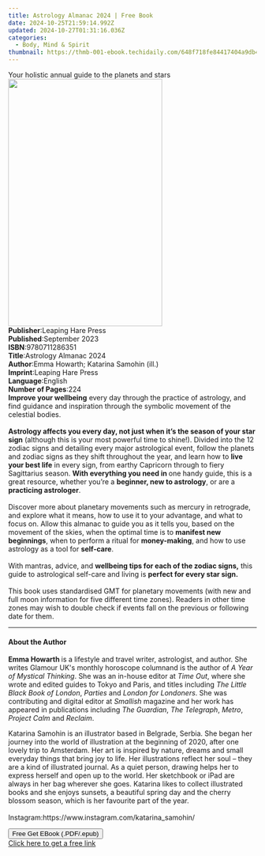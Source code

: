 ```yaml
---
title: Astrology Almanac 2024 | Free Book
date: 2024-10-25T21:59:14.992Z
updated: 2024-10-27T01:31:16.036Z
categories:
  - Body, Mind & Spirit
thumbnail: https://thmb-001-ebook.techidaily.com/648f718fe84417404a9db4253f8aee4d034bb07ac37747ca54013d6022e93b76.jpg
---
```

<main id="book-container">
  <div class="flex flex-col">
    <div class="book-brief flex-1 py-6 px-4 sm:p-6 md:py-10 md:px-8">
      <!-- brief-->
      <div class="book-brief-main">
        Your holistic annual guide to the planets and stars
      </div>
    </div>
    <div
      class="book-meta-info flex-1 grid gap-4 col-start-1 col-end-3 row-start-1 sm:mb-6 sm:grid-cols-4 lg:gap-6 lg:col-start-2 lg:row-end-6 lg:row-span-6 lg:mb-0"
    >
      <div
        class="book-meta-info-left place-content-center mt-4 p-4 text-sm leading-6 col-start-2 col-span-2 dark:text-slate-400"
      >
        <img
          class="w-full h-500 object-cover rounded-lg sm:h-255 sm:col-span-2 lg:col-span-full"
          src="https://img-001-ebook.techidaily.com/0ba8b3e020e43e72c310b85a862e1e495028cf933e7eabb891328fd44871a16a.jpg"
          alt=""
          width="312"
          height="500"
        />
      </div>
      <div
        class="book-meta-info-right mt-2 col-start-1 row-start-2 col-span-3 self-center"
      >
        <!-- meta data  -->
        <div class="flex flex-col px-4 md:px-8">
          <div class="flex-1">
            <strong>Publisher</strong>:<span class="px-2"
              >Leaping Hare Press</span
            >
          </div>
          <div class="flex-1">
            <strong>Published</strong>:<span class="px-2">September 2023</span>
          </div>
          <div class="flex-1">
            <strong>ISBN</strong>:<span class="px-2">9780711286351</span>
          </div>
          <div class="flex-1">
            <strong>Title</strong>:<span class="px-2"
              >Astrology Almanac 2024</span
            >
          </div>
          <div class="flex-1">
            <strong>Author</strong>:<span class="px-2"
              >Emma Howarth; Katarina Samohin (ill.)</span
            >
          </div>
          <div class="flex-1">
            <strong>Imprint</strong>:<span class="px-2"
              >Leaping Hare Press</span
            >
          </div>
          <div class="flex-1">
            <strong>Language</strong>:<span class="px-2">English</span>
          </div>
          <div class="flex-1">
            <strong>Number of Pages</strong>:<span class="px-2">224</span>
          </div>
        </div>
      </div>
    </div>
    <div class="book-description flex-1 py-6 px-4 sm:p-6 md:py-10 md:px-8">
      <div class="book-description-main">
        <div accordion-content="" id="description">
          <b>Improve your wellbeing</b> every day through the practice of
          astrology, and find guidance and inspiration through the symbolic
          movement of the celestial bodies.<br />
          &nbsp;<br /><b
            >Astrology affects you every day, not just when it’s the season of
            your star sign</b
          >
          (although this is your most powerful time to shine!). Divided into the
          12 zodiac signs and detailing every major astrological event, follow
          the planets and zodiac signs as they shift throughout the year, and
          learn how to <b>live your best life</b> in every sign, from earthy
          Capricorn through to fiery Sagittarius season.
          <b>With everything you need in </b>one handy guide, this is a great
          resource, whether you’re a <b>beginner, new to astrology</b>, or are a
          <b>practicing astrologer</b>.<br />
          &nbsp;<br />
          Discover more about planetary movements such as mercury in retrograde,
          and explore what it means, how to use it to your advantage, and what
          to focus on. Allow this almanac to guide you as it tells you, based on
          the movement of the skies, when the optimal time is to
          <b>manifest new beginnings</b>, when to perform a ritual for
          <b>money-making</b>, and how to use astrology as a tool for
          <b>self-care</b>.<br />
          &nbsp;<br />
          With mantras, advice, and
          <b>wellbeing tips for each of the zodiac signs,</b> this guide to
          astrological self-care and living is
          <b>perfect for every star sign.</b><br /><br />
          This book uses standardised GMT for planetary movements (with new and
          full moon information for five different time zones). Readers in other
          time zones may wish to double check if events fall on the previous or
          following date for them.
        </div>
        <div class="accordion-fader"></div>
      </div>
    </div>
    <div class="book-excerpts flex-1 py-6 px-4 sm:p-6 md:py-10 md:px-8">
      <!-- excerpts-->
      <div class="book-excerpts-main">
        <hr />
        <h4 class="placeholder placeholder-heading">
          <span>About the Author</span>
        </h4>
        <p></p>
        <p>
          <b>Emma Howarth </b>is a lifestyle and travel writer, astrologist, and
          author. She writes Glamour UK's monthly horoscope column<b></b>and is
          the author of <i>A Year of Mystical Thinking</i>. She was an in-house
          editor at <i>Time Out</i>, where she wrote and edited guides to Tokyo
          and Paris, and titles including
          <i>The Little Black Book of London</i>, <i>Parties </i>and
          <i>London for Londoners</i>. She was contributing and digital editor
          at <i>Smallish </i>magazine and her work has appeared in publications
          including <i>The Guardian</i>, <i>The Telegraph</i>, <i>Metro</i>,
          <i>Project Calm </i>and <i>Reclaim</i>.&nbsp;
        </p>
        <p>
          Katarina Samohin is an illustrator based in Belgrade, Serbia. She
          began her journey into the world of illustration at the beginning of
          2020, after one lovely trip to Amsterdam. Her art is inspired by
          nature, dreams and small everyday things that bring joy to life. Her
          illustrations reflect her soul – they are a kind of illustrated
          journal. As a quiet person, drawing helps her to express herself and
          open up to the world. Her sketchbook or iPad are always in her bag
          wherever she goes. Katarina likes to collect illustrated books and she
          enjoys sunsets, a beautiful spring day and the cherry blossom season,
          which is her favourite part of the year.<br /><br />Instagram:https://www.instagram.com/katarina_samohin/
        </p>
        <p></p>
      </div>
    </div>
    <div
      class="book-about-author flex-1 py-6 px-4 sm:p-6 md:py-10 md:px-8"
    ></div>
    <div class="book-free-get flex-1 py-6 px-4 sm:p-6 md:py-10 md:px-8">
      <button
        id="btn-free-get"
        class="bg-blue-500 hover:bg-blue-700 text-white font-bold py-2 px-4 rounded"
      >
        Free Get EBook (.PDF/.epub)
      </button>
      <div id="countdown-display" class="px-2 text-lg mt-2"></div>
      <a
        id="free-link"
        class="hidden bg-blue-500 hover:bg-blue-700 text-white font-bold py-2 px-4 rounded"
        href="https://www.ebooks.com/en-us/book/210756787/astrology-almanac-2024/emma-howarth/"
        target="_blank"
        >Click here to get a free link</a
      >
    </div>
    <script>
      let countdownTime = 0;
      let countdownInterval = null;
      document
        .getElementById('btn-free-get')
        .addEventListener('click', startCountdown);
      function startCountdown() {
        countdownTime = new Date().getTime() + 60000 * 3;
        countdownInterval = setInterval(updateCountdown, 1000);
        document.getElementById('btn-free-get').disabled = true;
        document
          .getElementById('btn-free-get')
          .classList.add('bg-gray-500', 'cursor-not-allowed');
      }
      function updateCountdown() {
        let currentTime = new Date().getTime();
        let timeLeft = countdownTime - currentTime;
        let secondsLeft = Math.floor(timeLeft / 1000);
        document.getElementById('countdown-display').innerHTML =
          `Remaining time: ${secondsLeft} seconds.`;
        if (secondsLeft <= 0) {
          clearInterval(countdownInterval);
          document.getElementById('btn-free-get').classList.add('hidden');
          document.getElementById('free-link').classList.remove('hidden');
          document.getElementById('countdown-display').innerHTML = '';
        }
      }
    </script>
  </div>
</main>

<ins class="adsbygoogle"
      style="display:block"
      data-ad-client="ca-pub-7571918770474297"
      data-ad-slot="8358498916"
      data-ad-format="auto"
      data-full-width-responsive="true"></ins>
    
